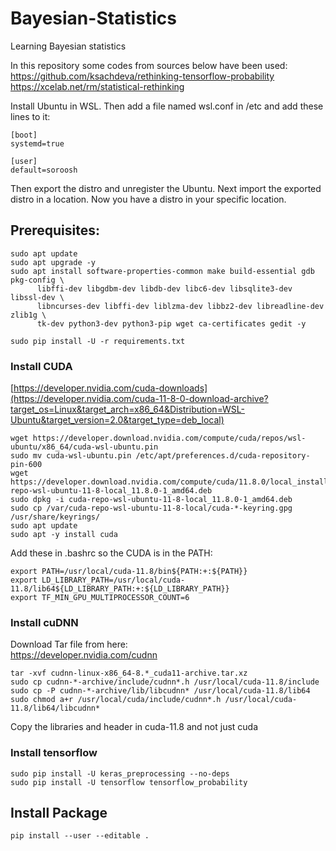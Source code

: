 # Bayesian-Statistics
Learning Bayesian statistics

In this repository some codes from sources below have been used:\
https://github.com/ksachdeva/rethinking-tensorflow-probability \
https://xcelab.net/rm/statistical-rethinking


Install Ubuntu in WSL. Then add a file named wsl.conf in /etc and add these lines to it:
```
[boot]
systemd=true

[user]
default=soroosh
```
Then export the distro and unregister the Ubuntu. Next import the exported distro in a location. Now you have a distro in your specific location.

## Prerequisites:
```
sudo apt update
sudo apt upgrade -y
sudo apt install software-properties-common make build-essential gdb pkg-config \
      libffi-dev libgdbm-dev libdb-dev libc6-dev libsqlite3-dev libssl-dev \
      libncurses-dev libffi-dev liblzma-dev libbz2-dev libreadline-dev zlib1g \
      tk-dev python3-dev python3-pip wget ca-certificates gedit -y
```
`sudo pip install -U -r requirements.txt`
### Install CUDA
[https://developer.nvidia.com/cuda-downloads](https://developer.nvidia.com/cuda-11-8-0-download-archive?target_os=Linux&target_arch=x86_64&Distribution=WSL-Ubuntu&target_version=2.0&target_type=deb_local)
```
wget https://developer.download.nvidia.com/compute/cuda/repos/wsl-ubuntu/x86_64/cuda-wsl-ubuntu.pin
sudo mv cuda-wsl-ubuntu.pin /etc/apt/preferences.d/cuda-repository-pin-600
wget https://developer.download.nvidia.com/compute/cuda/11.8.0/local_installers/cuda-repo-wsl-ubuntu-11-8-local_11.8.0-1_amd64.deb
sudo dpkg -i cuda-repo-wsl-ubuntu-11-8-local_11.8.0-1_amd64.deb
sudo cp /var/cuda-repo-wsl-ubuntu-11-8-local/cuda-*-keyring.gpg /usr/share/keyrings/
sudo apt update
sudo apt -y install cuda
```
Add these in .bashrc so the CUDA is in the PATH:
```
export PATH=/usr/local/cuda-11.8/bin${PATH:+:${PATH}}
export LD_LIBRARY_PATH=/usr/local/cuda-11.8/lib64${LD_LIBRARY_PATH:+:${LD_LIBRARY_PATH}}
export TF_MIN_GPU_MULTIPROCESSOR_COUNT=6
```
### Install cuDNN
Download Tar file from here: \
https://developer.nvidia.com/cudnn
```
tar -xvf cudnn-linux-x86_64-8.*_cuda11-archive.tar.xz
sudo cp cudnn-*-archive/include/cudnn*.h /usr/local/cuda-11.8/include 
sudo cp -P cudnn-*-archive/lib/libcudnn* /usr/local/cuda-11.8/lib64 
sudo chmod a+r /usr/local/cuda/include/cudnn*.h /usr/local/cuda-11.8/lib64/libcudnn*
```
Copy the libraries and header in cuda-11.8 and not just cuda
### Install tensorflow
`sudo pip install -U keras_preprocessing --no-deps` \
`sudo pip install -U tensorflow tensorflow_probability`
## Install Package
`pip install --user --editable .`
